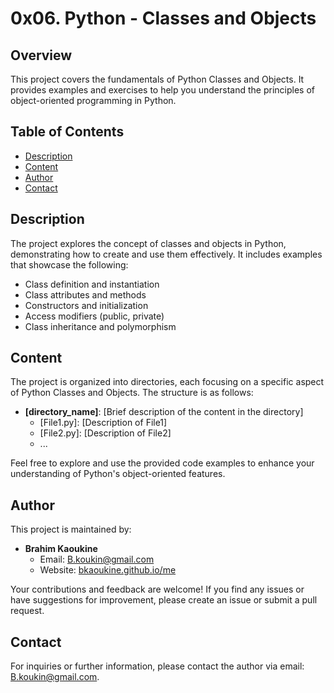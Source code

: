 # 0x06. Python - Classes and Objects

## Overview
This project covers the fundamentals of Python Classes and Objects. It provides examples and exercises to help you understand the principles of object-oriented programming in Python.

## Table of Contents
- [Description](#description)
- [Content](#content)
- [Author](#author)
- [Contact](#contact)

## Description
The project explores the concept of classes and objects in Python, demonstrating how to create and use them effectively. It includes examples that showcase the following:
- Class definition and instantiation
- Class attributes and methods
- Constructors and initialization
- Access modifiers (public, private)
- Class inheritance and polymorphism

## Content
The project is organized into directories, each focusing on a specific aspect of Python Classes and Objects. The structure is as follows:

- **[directory_name]**: [Brief description of the content in the directory]
  - [File1.py]: [Description of File1]
  - [File2.py]: [Description of File2]
  - ...

Feel free to explore and use the provided code examples to enhance your understanding of Python's object-oriented features.

## Author
This project is maintained by:
- **Brahim Kaoukine**
  - Email: [B.koukin@gmail.com](mailto:B.koukin@gmail.com)
  - Website: [bkaoukine.github.io/me](https://bkaoukine.github.io/me)

Your contributions and feedback are welcome! If you find any issues or have suggestions for improvement, please create an issue or submit a pull request.

## Contact
For inquiries or further information, please contact the author via email: [B.koukin@gmail.com](mailto:B.koukin@gmail.com).
